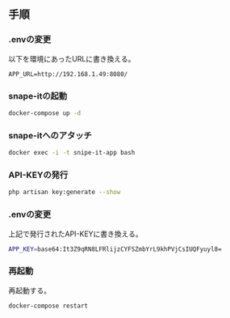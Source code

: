 
## 手順


### .envの変更

以下を環境にあったURLに書き換える。

```
APP_URL=http://192.168.1.49:8080/
```

### snape-itの起動

```bash
docker-compose up -d
```
### snape-itへのアタッチ

```bash
docker exec -i -t snipe-it-app bash
```

### API-KEYの発行

```bash
php artisan key:generate --show
```
### .envの変更

上記で発行されたAPI-KEYに書き換える。

```bash
APP_KEY=base64:It3Z9qRN8LFRlijzCYFSZmbYrL9khPVjCsIUQFyuyl8=
```

### 再起動

再起動する。

```bash
docker-compose restart
```
